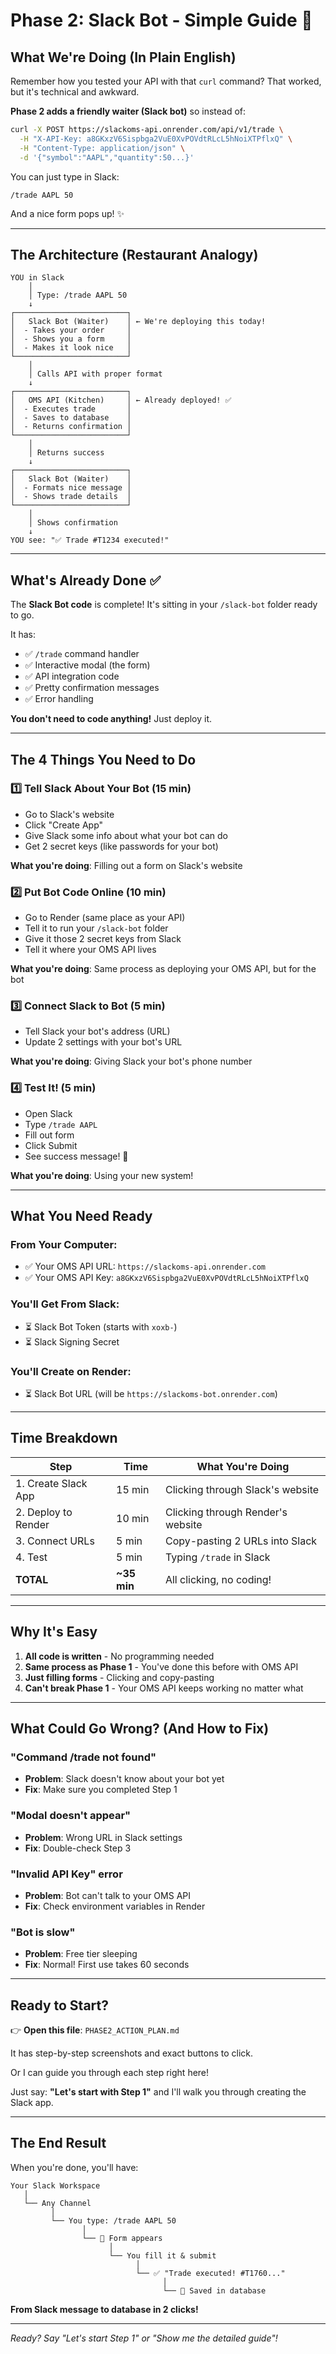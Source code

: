 # Phase 2: Slack Bot - Simple Guide 🤖

## What We're Doing (In Plain English)

Remember how you tested your API with that `curl` command? That worked, but it's technical and awkward.

**Phase 2 adds a friendly waiter (Slack bot)** so instead of:
```bash
curl -X POST https://slackoms-api.onrender.com/api/v1/trade \
  -H "X-API-Key: a8GKxzV6Sispbga2VuE0XvPOVdtRLcL5hNoiXTPflxQ" \
  -H "Content-Type: application/json" \
  -d '{"symbol":"AAPL","quantity":50...}'
```

You can just type in Slack:
```
/trade AAPL 50
```

And a nice form pops up! ✨

---

## The Architecture (Restaurant Analogy)

```
YOU in Slack
    │
    │ Type: /trade AAPL 50
    ↓
┌─────────────────────────┐
│   Slack Bot (Waiter)    │ ← We're deploying this today!
│  - Takes your order     │
│  - Shows you a form     │
│  - Makes it look nice   │
└─────────────────────────┘
    │
    │ Calls API with proper format
    ↓
┌─────────────────────────┐
│   OMS API (Kitchen)     │ ← Already deployed! ✅
│  - Executes trade       │
│  - Saves to database    │
│  - Returns confirmation │
└─────────────────────────┘
    │
    │ Returns success
    ↓
┌─────────────────────────┐
│   Slack Bot (Waiter)    │
│  - Formats nice message │
│  - Shows trade details  │
└─────────────────────────┘
    │
    │ Shows confirmation
    ↓
YOU see: "✅ Trade #T1234 executed!"
```

---

## What's Already Done ✅

The **Slack Bot code** is complete! It's sitting in your `/slack-bot` folder ready to go.

It has:
- ✅ `/trade` command handler
- ✅ Interactive modal (the form)
- ✅ API integration code
- ✅ Pretty confirmation messages
- ✅ Error handling

**You don't need to code anything!** Just deploy it.

---

## The 4 Things You Need to Do

### 1️⃣ Tell Slack About Your Bot (15 min)
- Go to Slack's website
- Click "Create App"
- Give Slack some info about what your bot can do
- Get 2 secret keys (like passwords for your bot)

**What you're doing**: Filling out a form on Slack's website

### 2️⃣ Put Bot Code Online (10 min)  
- Go to Render (same place as your API)
- Tell it to run your `/slack-bot` folder
- Give it those 2 secret keys from Slack
- Tell it where your OMS API lives

**What you're doing**: Same process as deploying your OMS API, but for the bot

### 3️⃣ Connect Slack to Bot (5 min)
- Tell Slack your bot's address (URL)
- Update 2 settings with your bot's URL

**What you're doing**: Giving Slack your bot's phone number

### 4️⃣ Test It! (5 min)
- Open Slack
- Type `/trade AAPL`
- Fill out form
- Click Submit
- See success message! 🎉

**What you're doing**: Using your new system!

---

## What You Need Ready

### From Your Computer:
- ✅ Your OMS API URL: `https://slackoms-api.onrender.com`
- ✅ Your OMS API Key: `a8GKxzV6Sispbga2VuE0XvPOVdtRLcL5hNoiXTPflxQ`

### You'll Get From Slack:
- ⏳ Slack Bot Token (starts with `xoxb-`)
- ⏳ Slack Signing Secret

### You'll Create on Render:
- ⏳ Slack Bot URL (will be `https://slackoms-bot.onrender.com`)

---

## Time Breakdown

| Step | Time | What You're Doing |
|------|------|-------------------|
| 1. Create Slack App | 15 min | Clicking through Slack's website |
| 2. Deploy to Render | 10 min | Clicking through Render's website |
| 3. Connect URLs | 5 min | Copy-pasting 2 URLs into Slack |
| 4. Test | 5 min | Typing `/trade` in Slack |
| **TOTAL** | **~35 min** | All clicking, no coding! |

---

## Why It's Easy

1. **All code is written** - No programming needed
2. **Same process as Phase 1** - You've done this before with OMS API
3. **Just filling forms** - Clicking and copy-pasting
4. **Can't break Phase 1** - Your OMS API keeps working no matter what

---

## What Could Go Wrong? (And How to Fix)

### "Command /trade not found"
- **Problem**: Slack doesn't know about your bot yet
- **Fix**: Make sure you completed Step 1

### "Modal doesn't appear"
- **Problem**: Wrong URL in Slack settings
- **Fix**: Double-check Step 3

### "Invalid API Key" error
- **Problem**: Bot can't talk to your OMS API
- **Fix**: Check environment variables in Render

### "Bot is slow"
- **Problem**: Free tier sleeping
- **Fix**: Normal! First use takes 60 seconds

---

## Ready to Start?

👉 **Open this file**: `PHASE2_ACTION_PLAN.md`

It has step-by-step screenshots and exact buttons to click.

Or I can guide you through each step right here!

Just say: **"Let's start with Step 1"** and I'll walk you through creating the Slack app.

---

## The End Result

When you're done, you'll have:

```
Your Slack Workspace
   │
   └── Any Channel
         │
         └── You type: /trade AAPL 50
                │
                └── 📝 Form appears
                      │
                      └── You fill it & submit
                            │
                            └── ✅ "Trade executed! #T1760..."
                                  │
                                  └── 💾 Saved in database
```

**From Slack message to database in 2 clicks!**

---

*Ready? Say "Let's start Step 1" or "Show me the detailed guide"!*

